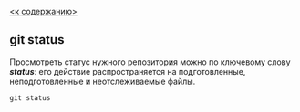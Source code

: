 [<к содержанию>](README.md)

## git status

Просмотреть статус нужного репозитория можно по ключевому слову **_status_**: его действие распространяется на подготовленные, неподготовленные и неотслеживаемые файлы.

``git status``